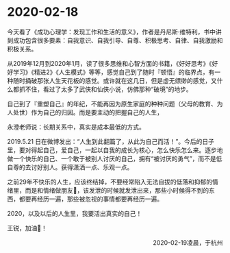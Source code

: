 # 2020-02-18

今天看了《成功心理学：发现工作和生活的意义》，作者是丹尼斯·维特利，书中讲到成功包含很多要素：自我意识、自我引导、自尊、积极思考、自律、自我激励和积极关系。

从2019年12月到2020年1月，读了很多思维和心智方面的书籍，《好好思考》《好好学习》《精进2》《人生模式》等等，感觉自己到了随时『顿悟』的临界点，有一种随时捅破那张人生天花板的感觉。或许就在这几日，但是虚无缥缈的感觉，又什么都抓不住，看过了太多了武侠和仙侠小说，仿佛那种“破境”的地步。

自己到了『重塑自己』的年纪，不能再因为原生家庭的种种问题（父母的教育、为人处世）作为自己的归因。而是要主动的把握自己的人生，

永澄老师说：长期关系中，真实是成本最低的方式。

2019.5.21 日在微博发出：“人生到此翻篇了，从此为自己而活！”。今后的日子里，要对得起自己，爱自己，一起以自我的成长为核心，怎么快乐怎么来。逐步地做一个快乐的自己、一个敢于被别人讨厌的自己，拥有“被讨厌的勇气”，而不是低自尊的去讨好别人。获得潇洒一点、乐观一点。

之前29年不快乐的人生，应该终结掉，不要经常陷入无法自拔的低落和抑郁的情绪里，而是和情绪做朋友👭，该发泄的时候就发泄出来，那些小时候得不到的东西，都要再经历一遍，那些被忽视的事情都要再经历一遍。

2020，以及以后的人生里，我要活出真实的自己！

王锐，加油💪！

<div style="text-align: right">2020-02-19凌晨，于杭州</div>